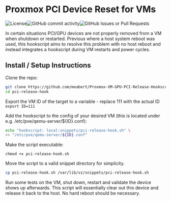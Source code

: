 # Proxmox PCI Device Reset for VMs #

![License](https://img.shields.io/badge/license-Apache%202.0-blue.svg)![GitHub commit activity](https://img.shields.io/github/commit-activity/t/meabert/Proxmox-VM-GPU-PCI-Release-Hookscript)![GitHub Issues or Pull Requests](https://img.shields.io/github/issues/meabert/Proxmox-VM-GPU-PCI-Release-Hookscript)


In certain situations PCI/GPU devices are not properly removed from a VM when
shutdown or restarted. Previous where a host system reboot was used, this
hookscript aims to resolve this problem with no host reboot and instead
integrates a hookscript during VM restarts and power cycles.

## Install / Setup Instructions ##

Clone the repo:

```bash
git clone https://github.com/meabert/Proxmox-VM-GPU-PCI-Release-Hookscript pci-release-hook
cd pci-release-hook
```

Export the VM ID of the target to a variable - replace 111 with
the actual ID ```export ID=111```


Add the hookscript to the config of your desired VM (this is located
under e.g. /etc/pve/qemu-server/${ID}.conf):

```bash
echo "hookscript: local:snippets/pci-release-hook.sh" \
>> "/etc/pve/qemu-server/${ID}.conf"

```
Make the script executable:

```chmod +x pci-release-hook.sh```

Move the script to a valid snippet directory for simplicity.

```bash
cp pci-release-hook.sh /var/lib/vz/snippets/pci-release-hook.sh
```
Run some tests on the VM, shut down, restart and validate the
device shows up afterwards. This script will essentially clear
out this device and release it back to the host. No hard reboot
should be necessary.
